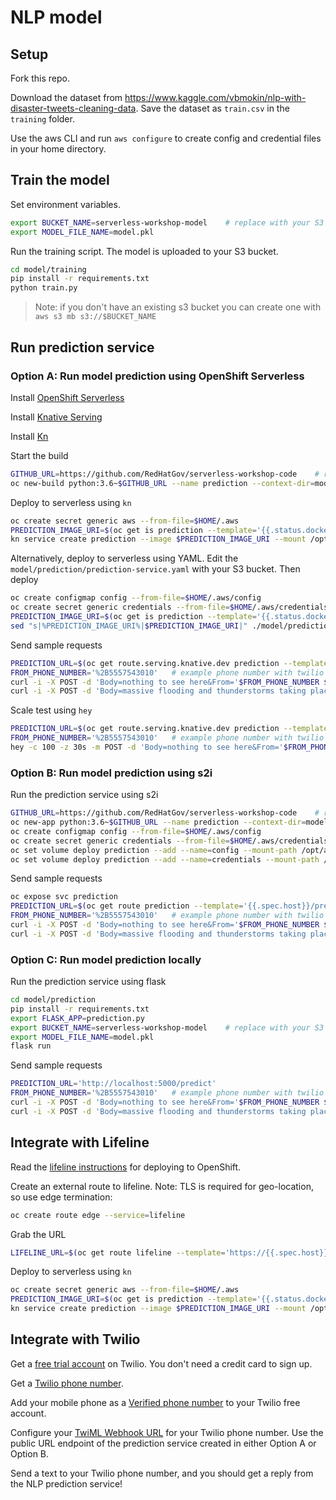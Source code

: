 # NLP model

## Setup

Fork this repo.

Download the dataset from https://www.kaggle.com/vbmokin/nlp-with-disaster-tweets-cleaning-data.  Save the dataset as `train.csv` in the `training` folder.

Use the aws CLI and run `aws configure` to create config and credential files in your home directory.

## Train the model

Set environment variables.

```bash
export BUCKET_NAME=serverless-workshop-model    # replace with your S3 bucket
export MODEL_FILE_NAME=model.pkl
```

Run the training script.  The model is uploaded to your S3 bucket.

```bash
cd model/training
pip install -r requirements.txt
python train.py
```

> Note: if you don't have an existing s3 bucket you can create one with `aws s3 mb s3://$BUCKET_NAME`

## Run prediction service

### Option A: Run model prediction using OpenShift Serverless

Install [OpenShift Serverless](https://docs.openshift.com/container-platform/4.5/serverless/installing_serverless/installing-openshift-serverless.html)

Install [Knative Serving](https://docs.openshift.com/container-platform/4.5/serverless/installing_serverless/installing-knative-serving.html#installing-knative-serving)

Install [Kn](https://github.com/knative/client/blob/master/docs/README.md)

Start the build

```bash
GITHUB_URL=https://github.com/RedHatGov/serverless-workshop-code    # replace with your forked repo's url
oc new-build python:3.6~$GITHUB_URL --name prediction --context-dir=model/prediction
```

Deploy to serverless using `kn`

```bash
oc create secret generic aws --from-file=$HOME/.aws
PREDICTION_IMAGE_URI=$(oc get is prediction --template='{{.status.dockerImageRepository}}')
kn service create prediction --image $PREDICTION_IMAGE_URI --mount /opt/app-root/src/.aws=aws --volume aws=sc:aws --env BUCKET_NAME=serverless-workshop-model --env MODEL_FILE_NAME=model.pkl  # replace with your S3 bucket
```

Alternatively, deploy to serverless using YAML.  Edit the `model/prediction/prediction-service.yaml` with your S3 bucket.  Then deploy

```bash
oc create configmap config --from-file=$HOME/.aws/config
oc create secret generic credentials --from-file=$HOME/.aws/credentials
PREDICTION_IMAGE_URI=$(oc get is prediction --template='{{.status.dockerImageRepository}}')
sed "s|%PREDICTION_IMAGE_URI%|$PREDICTION_IMAGE_URI|" ./model/prediction/prediction-service.yaml | oc create -f -
```

Send sample requests

```bash
PREDICTION_URL=$(oc get route.serving.knative.dev prediction --template='{{.status.url}}/predict')
FROM_PHONE_NUMBER='%2B5557543010'   # example phone number with twilio formatting
curl -i -X POST -d 'Body=nothing to see here&From='$FROM_PHONE_NUMBER $PREDICTION_URL
curl -i -X POST -d 'Body=massive flooding and thunderstorms taking place&From='$FROM_PHONE_NUMBER $PREDICTION_URL
```

Scale test using `hey`

```bash
PREDICTION_URL=$(oc get route.serving.knative.dev prediction --template='{{.status.url}}/predict')
FROM_PHONE_NUMBER='%2B5557543010'   # example phone number with twilio formatting
hey -c 100 -z 30s -m POST -d 'Body=nothing to see here&From='$FROM_PHONE_NUMBER $PREDICTION_URL
```

### Option B: Run model prediction using s2i

Run the prediction service using s2i

```bash
GITHUB_URL=https://github.com/RedHatGov/serverless-workshop-code    # replace with your forked repo's url
oc new-app python:3.6~$GITHUB_URL --name prediction --context-dir=model/prediction --env BUCKET_NAME=serverless-workshop-model --env MODEL_FILE_NAME=model.pkl  # replace with your S3 bucket
oc create configmap config --from-file=$HOME/.aws/config
oc create secret generic credentials --from-file=$HOME/.aws/credentials
oc set volume deploy prediction --add --name=config --mount-path /opt/app-root/src/.aws/config --sub-path=config --source='{"configMap":{"name":"config"}}'
oc set volume deploy prediction --add --name=credentials --mount-path /opt/app-root/src/.aws/credentials --sub-path=credentials --source='{"secret":{"secretName":"credentials"}}'
```

Send sample requests

```bash
oc expose svc prediction
PREDICTION_URL=$(oc get route prediction --template='{{.spec.host}}/predict')
FROM_PHONE_NUMBER='%2B5557543010'   # example phone number with twilio formatting
curl -i -X POST -d 'Body=nothing to see here&From='$FROM_PHONE_NUMBER $PREDICTION_URL
curl -i -X POST -d 'Body=massive flooding and thunderstorms taking place&From='$FROM_PHONE_NUMBER $PREDICTION_URL
```

### Option C: Run model prediction locally

Run the prediction service using flask

```bash
cd model/prediction
pip install -r requirements.txt
export FLASK_APP=prediction.py
export BUCKET_NAME=serverless-workshop-model    # replace with your S3 bucket
export MODEL_FILE_NAME=model.pkl
flask run
```

Send sample requests

```bash
PREDICTION_URL='http://localhost:5000/predict'
FROM_PHONE_NUMBER='%2B5557543010'   # example phone number with twilio formatting
curl -i -X POST -d 'Body=nothing to see here&From='$FROM_PHONE_NUMBER $PREDICTION_URL
curl -i -X POST -d 'Body=massive flooding and thunderstorms taking place&From='$FROM_PHONE_NUMBER $PREDICTION_URL
```

## Integrate with Lifeline

Read the [lifeline instructions](../lifeline/README.md) for deploying to OpenShift.

Create an external route to lifeline.  Note: TLS is required for geo-location, so use edge termination:

```bash
oc create route edge --service=lifeline
```

Grab the URL

```bash
LIFELINE_URL=$(oc get route lifeline --template='https://{{.spec.host}}')
```

Deploy to serverless using `kn`

```bash
oc create secret generic aws --from-file=$HOME/.aws
PREDICTION_IMAGE_URI=$(oc get is prediction --template='{{.status.dockerImageRepository}}')
kn service create prediction --image $PREDICTION_IMAGE_URI --mount /opt/app-root/src/.aws=aws --volume aws=sc:aws --env LIFELINE_URL=$LIFELINE_URL --env BUCKET_NAME=serverless-workshop-model --env MODEL_FILE_NAME=model.pkl  # replace with your S3 bucket
```

## Integrate with Twilio

Get a [free trial account](https://www.twilio.com/referral/SoYU8B) on Twilio.  You don't need a credit card to sign up.

Get a [Twilio phone number](https://www.twilio.com/docs/usage/tutorials/how-to-use-your-free-trial-account#get-your-first-twilio-phone-number).

Add your mobile phone as a [Verified phone number](https://support.twilio.com/hc/en-us/articles/223180048-Adding-a-Verified-Phone-Number-or-Caller-ID-with-Twilio) to your Twilio free account.

Configure your [TwiML Webhook URL](https://www.twilio.com/docs/sms/tutorials/how-to-receive-and-reply-python#configure-your-webhook-url) for your Twilio phone number.  Use the public URL endpoint of the prediction service created in either Option A or Option B.

Send a text to your Twilio phone number, and you should get a reply from the NLP prediction service!